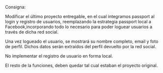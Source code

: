 Consigna: 

Modificar el último proyecto entregable, en el cual integramos passport al login y registro de usuarios, reemplazando la estrategia passport local a Facebook,incorporando todo lo necesario para poder loguear usuarios a través de dicha red social.

Una vez logueado el usuario, se mostrará su nombre completo, email y foto de perfil. Dichos datos serán extraídos del perfil devuelto por la red social.

No implementar el registro de usuario en forma local.

El resto de la funciones, deben quedar tal cual estaban el proyecto original.
